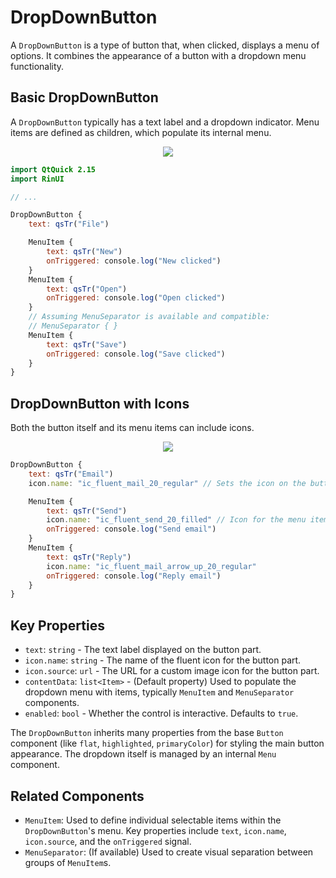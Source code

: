 # DropDownButton

A `DropDownButton` is a type of button that, when clicked, displays a menu of options. It combines the appearance of a button with a dropdown menu functionality.

## Basic DropDownButton

A `DropDownButton` typically has a text label and a dropdown indicator. Menu items are defined as children, which populate its internal menu.

<div align="center">
  <img src="/assets/images/BasicInput/DropDownButton/dropdownbutton-basic.png"> <!-- Placeholder: image path to be confirmed or created -->
</div>

```qml
import QtQuick 2.15
import RinUI

// ...

DropDownButton {
    text: qsTr("File")

    MenuItem {
        text: qsTr("New")
        onTriggered: console.log("New clicked")
    }
    MenuItem {
        text: qsTr("Open")
        onTriggered: console.log("Open clicked")
    }
    // Assuming MenuSeparator is available and compatible:
    // MenuSeparator { } 
    MenuItem {
        text: qsTr("Save")
        onTriggered: console.log("Save clicked")
    }
}
```

## DropDownButton with Icons

Both the button itself and its menu items can include icons.

<div align="center">
  <img src="/assets/images/BasicInput/DropDownButton/dropdownbutton-icons.png"> <!-- Placeholder: image path to be confirmed or created -->
</div>

```qml
DropDownButton {
    text: qsTr("Email")
    icon.name: "ic_fluent_mail_20_regular" // Sets the icon on the button part

    MenuItem {
        text: qsTr("Send")
        icon.name: "ic_fluent_send_20_filled" // Icon for the menu item
        onTriggered: console.log("Send email")
    }
    MenuItem {
        text: qsTr("Reply")
        icon.name: "ic_fluent_mail_arrow_up_20_regular"
        onTriggered: console.log("Reply email")
    }
}
```

## Key Properties

*   `text`: `string` - The text label displayed on the button part.
*   `icon.name`: `string` - The name of the fluent icon for the button part.
*   `icon.source`: `url` - The URL for a custom image icon for the button part.
*   `contentData`: `list<Item>` - (Default property) Used to populate the dropdown menu with items, typically `MenuItem` and `MenuSeparator` components.
*   `enabled`: `bool` - Whether the control is interactive. Defaults to `true`.

The `DropDownButton` inherits many properties from the base `Button` component (like `flat`, `highlighted`, `primaryColor`) for styling the main button appearance. The dropdown itself is managed by an internal `Menu` component.

## Related Components

*   `MenuItem`: Used to define individual selectable items within the `DropDownButton`'s menu. Key properties include `text`, `icon.name`, `icon.source`, and the `onTriggered` signal.
*   `MenuSeparator`: (If available) Used to create visual separation between groups of `MenuItem`s.

```

